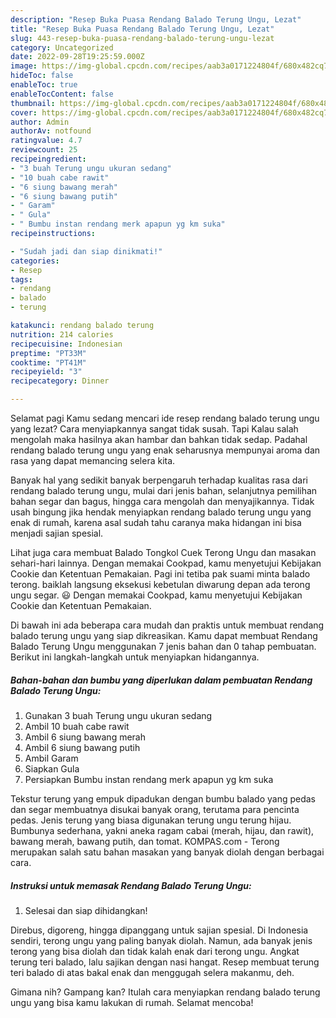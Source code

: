```yaml
---
description: "Resep Buka Puasa Rendang Balado Terung Ungu, Lezat"
title: "Resep Buka Puasa Rendang Balado Terung Ungu, Lezat"
slug: 443-resep-buka-puasa-rendang-balado-terung-ungu-lezat
category: Uncategorized
date: 2022-09-28T19:25:59.000Z
image: https://img-global.cpcdn.com/recipes/aab3a0171224804f/680x482cq70/rendang-balado-terung-ungu-foto-resep-utama.jpg
hideToc: false
enableToc: true
enableTocContent: false
thumbnail: https://img-global.cpcdn.com/recipes/aab3a0171224804f/680x482cq70/rendang-balado-terung-ungu-foto-resep-utama.jpg
cover: https://img-global.cpcdn.com/recipes/aab3a0171224804f/680x482cq70/rendang-balado-terung-ungu-foto-resep-utama.jpg
author: Admin
authorAv: notfound
ratingvalue: 4.7
reviewcount: 25
recipeingredient:
- "3 buah Terung ungu ukuran sedang"
- "10 buah cabe rawit"
- "6 siung bawang merah"
- "6 siung bawang putih"
- " Garam"
- " Gula"
- " Bumbu instan rendang merk apapun yg km suka"
recipeinstructions:

- "Sudah jadi dan siap dinikmati!"
categories:
- Resep
tags:
- rendang
- balado
- terung

katakunci: rendang balado terung 
nutrition: 214 calories
recipecuisine: Indonesian
preptime: "PT33M"
cooktime: "PT41M"
recipeyield: "3"
recipecategory: Dinner

---
```



Selamat pagi Kamu sedang mencari ide resep rendang balado terung ungu yang lezat? Cara menyiapkannya sangat tidak susah. Tapi Kalau salah mengolah maka hasilnya akan hambar dan bahkan tidak sedap. Padahal rendang balado terung ungu yang enak seharusnya mempunyai aroma dan rasa yang dapat memancing selera kita.


Banyak hal yang sedikit banyak berpengaruh terhadap kualitas rasa dari rendang balado terung ungu, mulai dari jenis bahan, selanjutnya pemilihan bahan segar dan bagus, hingga cara mengolah dan menyajikannya. Tidak usah bingung jika hendak menyiapkan rendang balado terung ungu yang enak di rumah, karena asal sudah tahu caranya maka hidangan ini bisa menjadi sajian spesial.

Lihat juga cara membuat Balado Tongkol Cuek Terong Ungu dan masakan sehari-hari lainnya. Dengan memakai Cookpad, kamu menyetujui Kebijakan Cookie dan Ketentuan Pemakaian. Pagi ini tetiba pak suami minta balado terong. baiklah langsung eksekusi kebetulan diwarung depan ada terong ungu segar. 😃 Dengan memakai Cookpad, kamu menyetujui Kebijakan Cookie dan Ketentuan Pemakaian.


Di bawah ini ada beberapa cara mudah dan praktis untuk membuat rendang balado terung ungu yang siap dikreasikan. Kamu dapat membuat Rendang Balado Terung Ungu menggunakan 7 jenis bahan dan 0 tahap pembuatan. Berikut ini langkah-langkah untuk menyiapkan hidangannya.

<!--inarticleads1-->

##### Bahan-bahan dan bumbu yang diperlukan dalam pembuatan Rendang Balado Terung Ungu:

1. Gunakan 3 buah Terung ungu ukuran sedang
1. Ambil 10 buah cabe rawit
1. Ambil 6 siung bawang merah
1. Ambil 6 siung bawang putih
1. Ambil  Garam
1. Siapkan  Gula
1. Persiapkan  Bumbu instan rendang merk apapun yg km suka


Tekstur terung yang empuk dipadukan dengan bumbu balado yang pedas dan segar membuatnya disukai banyak orang, terutama para pencinta pedas. Jenis terung yang biasa digunakan terung ungu terung hijau. Bumbunya sederhana, yakni aneka ragam cabai (merah, hijau, dan rawit), bawang merah, bawang putih, dan tomat. KOMPAS.com - Terong merupakan salah satu bahan masakan yang banyak diolah dengan berbagai cara. 

<!--inarticleads2-->

##### Instruksi untuk memasak Rendang Balado Terung Ungu:


1. Selesai dan siap dihidangkan!

Direbus, digoreng, hingga dipanggang untuk sajian spesial. Di Indonesia sendiri, terong ungu yang paling banyak diolah. Namun, ada banyak jenis terong yang bisa diolah dan tidak kalah enak dari terong ungu. Angkat terung teri balado, lalu sajikan dengan nasi hangat. Resep membuat terung teri balado di atas bakal enak dan menggugah selera makanmu, deh. 

Gimana nih? Gampang kan? Itulah cara menyiapkan rendang balado terung ungu yang bisa kamu lakukan di rumah. Selamat mencoba!
